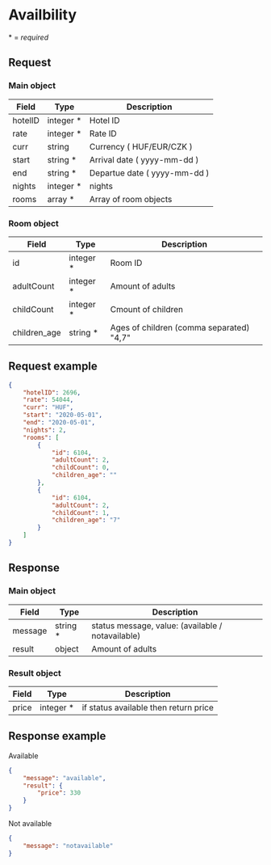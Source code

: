 # Availbility

\* = *required*

## Request
### Main object
Field | Type | Description
---------|----------|---------
 hotelID | integer *| Hotel ID
 rate | integer *| Rate ID
 curr | string | Currency ( HUF/EUR/CZK )
 start | string *| Arrival date ( yyyy-mm-dd )
 end | string *| Departue date ( yyyy-mm-dd )
 nights | integer *| nights
 rooms | array *| Array of room objects

### Room object

Field | Type | Description
---------|----------|---------
 id | integer *| Room ID
 adultCount | integer *| Amount of adults
 childCount | integer *| Cmount of children
 children_age | string *| Ages of children (comma separated) "4,7"

## Request example


```json
{
    "hotelID": 2696,
    "rate": 54044,
    "curr": "HUF",
    "start": "2020-05-01",
    "end": "2020-05-01",
    "nights": 2,
    "rooms": [
        {
            "id": 6104,
            "adultCount": 2,
            "childCount": 0,
            "children_age": ""
        },
        {
            "id": 6104,
            "adultCount": 2,
            "childCount": 1,
            "children_age": "7"
        }
    ]
}

```
## Response
### Main object

Field | Type | Description
---------|----------|---------
 message | string *| status message, value: (available / notavailable)
 result | object | Amount of adults

### Result object

Field | Type | Description
---------|----------|---------
 price | integer *| if status available then return price
 
 ## Response example

Available
```json
{
    "message": "available",
    "result": {
        "price": 330
    }
}

```
Not available
```json
{
    "message": "notavailable"  
}

```
